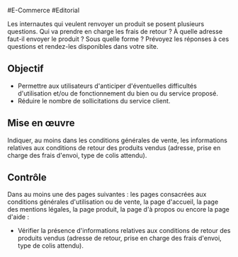 
#E-Commerce #Editorial

Les internautes qui veulent renvoyer un produit se posent plusieurs questions. Qui va prendre en charge les frais de retour ? À quelle adresse faut-il envoyer le produit ? Sous quelle forme ? Prévoyez les réponses à ces questions et rendez-les disponibles dans votre site.


## Objectif

* Permettre aux utilisateurs d'anticiper d'éventuelles difficultés d'utilisation et/ou de fonctionnement du bien ou du service proposé.
* Réduire le nombre de sollicitations du service client.

## Mise en œuvre

Indiquer, au moins dans les conditions générales de vente, les informations relatives aux conditions de retour des produits vendus (adresse, prise en charge des frais d'envoi, type de colis attendu).

## Contrôle

Dans au moins une des pages suivantes : les pages consacrées aux conditions générales d'utilisation ou de vente, la page d'accueil, la page des mentions légales, la page produit, la page d'à propos ou encore la page d'aide :

* Vérifier la présence d'informations relatives aux conditions de retour des produits vendus (adresse de retour, prise en charge des frais d'envoi, type de colis attendu).

